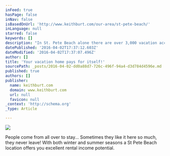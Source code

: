 ```yaml
---
inFeed: true
hasPage: false
inNav: false
isBasedOnUrl: 'http://www.keithburt.com/our-area/st-pete-beach/'
inLanguage: null
starred: false
keywords: []
description: "In St. Pete Beach alone there are over 3,000 vacation accommodations available to visitors, including major hotel and resort condominiums, as well as motels and smaller, more intimate lodging facilities. People come from all over to stay in these world-class resorts and hotels. Sometimes they like it here so much, they never leave! \_With both winter and summer seasons a St Pete Beach location offers you excellent rental income potential."
datePublished: '2016-04-02T17:37:12.603Z'
dateModified: '2016-04-02T17:37:07.496Z'
author: []
title: 'Your vacation home pays for itself!'
sourcePath: _posts/2016-04-02-dd0a88d7-726c-496f-94a4-d3d784d4596e.md
published: true
authors: []
publisher:
  name: keithburt.com
  domain: www.keithburt.com
  url: null
  favicon: null
_context: 'http://schema.org'
_type: Article

---
```

![](https://s3-us-west-2.amazonaws.com/the-grid-img/p/f1c0d285f4bf3808ace7b31d0266e6cc417ff4db.jpg)

People come from all over to stay... Sometimes they like it here so much, they never leave!  With both winter and summer seasons a St Pete Beach location offers you excellent rental income potential.